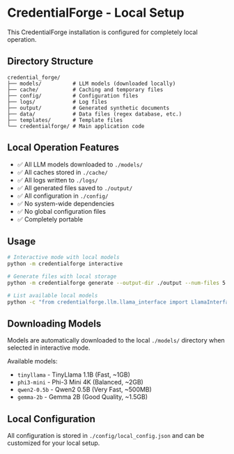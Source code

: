# CredentialForge - Local Setup

This CredentialForge installation is configured for completely local operation.

## Directory Structure

```
credential_forge/
├── models/          # LLM models (downloaded locally)
├── cache/           # Caching and temporary files
├── config/          # Configuration files
├── logs/            # Log files
├── output/          # Generated synthetic documents
├── data/            # Data files (regex database, etc.)
├── templates/       # Template files
└── credentialforge/ # Main application code
```

## Local Operation Features

- ✅ All LLM models downloaded to `./models/`
- ✅ All caches stored in `./cache/`
- ✅ All logs written to `./logs/`
- ✅ All generated files saved to `./output/`
- ✅ All configuration in `./config/`
- ✅ No system-wide dependencies
- ✅ No global configuration files
- ✅ Completely portable

## Usage

```bash
# Interactive mode with local models
python -m credentialforge interactive

# Generate files with local storage
python -m credentialforge generate --output-dir ./output --num-files 5

# List available local models
python -c "from credentialforge.llm.llama_interface import LlamaInterface; print(LlamaInterface.list_available_models())"
```

## Downloading Models

Models are automatically downloaded to the local `./models/` directory when selected in interactive mode.

Available models:
- `tinyllama` - TinyLlama 1.1B (Fast, ~1GB)
- `phi3-mini` - Phi-3 Mini 4K (Balanced, ~2GB)
- `qwen2-0.5b` - Qwen2 0.5B (Very Fast, ~500MB)
- `gemma-2b` - Gemma 2B (Good Quality, ~1.5GB)

## Local Configuration

All configuration is stored in `./config/local_config.json` and can be customized for your local setup.
